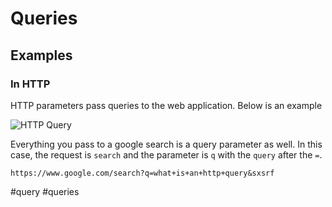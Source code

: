 # Queries

## Examples

### In HTTP

HTTP parameters pass queries to the web application. Below is an example

![HTTP Query](Photos%20(Concepts)/HTTP_Query_Parameters.png)

Everything you pass to a google search is a query parameter as well. In this case, the request is `search` and the parameter is `q` with the `query` after the `=`. 

`https://www.google.com/search?q=what+is+an+http+query&sxsrf`

#query #queries